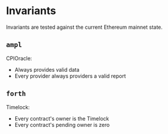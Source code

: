 # Invariants

Invariants are tested against the current Ethereum mainnet state.

## `ampl`

CPIOracle:
- Always provides valid data
- Every provider always providers a valid report


## `forth`

Timelock:
- Every contract's owner is the Timelock
- Every contract's pending owner is zero
